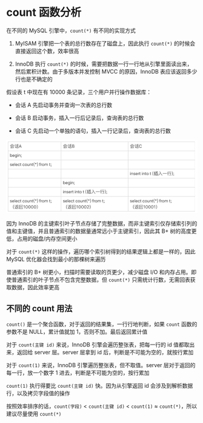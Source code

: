 # count 函数分析

在不同的 MySQL 引擎中，`count(*)` 有不同的实现方式

1. MyISAM 引擎把一个表的总行数存在了磁盘上，因此执行 `count(*)` 的时候会直接返回这个数，效率很高

2. InnoDB 执行 `count(*)` 的时候，需要把数据一行一行地从引擎里面读出来，然后累积计数。由于多版本并发控制 MVCC 的原因，InnoDB 表应该返回多少行也是不确定的

假设表 t 中现在有 10000 条记录，三个用户并行操作数据库：

- 会话 A 先启动事务并查询一次表的总行数

- 会话 B 启动事务，插入一行后记录后，查询表的总行数

- 会话 C 先启动一个单独的语句，插入一行记录后，查询表的总行数

![01](count函数分析.assets/01.png)

因为 InnoDB 的主键索引叶子节点存储了完整数据，而非主键索引仅存储索引列的值和主键值，并且普通索引的数据量通常远小于主键索引，因此其 B+ 树的高度更低，占用的磁盘/内存空间更小

对于 `count(*)` 这样的操作，遍历哪个索引树得到的结果逻辑上都是一样的，因此 MySQL 优化器会找到最小的那棵树来遍历

普通索引的 B+ 树更小，扫描时需要读取的页更少，减少磁盘 I/O 和内存占用。即使普通索引的叶子节点不包含完整数据，但 `count(*)` 只需统计行数，无需回表获取数据，因此效率更高

## 不同的 count 用法

`count()` 是一个聚合函数，对于返回的结果集，一行行地判断，如果 `count` 函数的参数不是 NULL，累计值就加 1，否则不加。最后返回累计值

对于 `count(主键 id)` 来说，InnoDB 引擎会遍历整张表，把每一行的 id 值都取出来，返回给 server 层。server 层拿到 id 后，判断是不可能为空的，就按行累加

对于 `count(1)` 来说，InnoDB 引擎遍历整张表，但不取值。server 层对于返回的每一行，放一个数字 1 进去，判断是不可能为空的，按行累加

`count(1)` 执行得要比 `count(主键 id)` 快。因为从引擎返回 id 会涉及到解析数据行，以及拷贝字段值的操作

按照效率排序的话，`count(字段)` < `count(主键 id)` < `count(1)` ≈ `count(*)`，所以建议尽量使用 `count(*)`